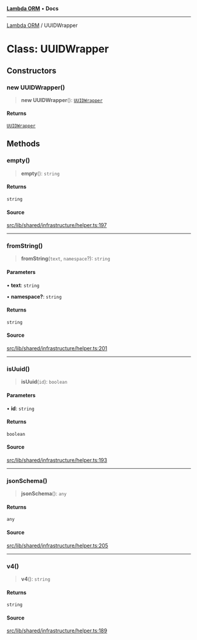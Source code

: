 [**Lambda ORM**](../README.md) • **Docs**

***

[Lambda ORM](../README.md) / UUIDWrapper

# Class: UUIDWrapper

## Constructors

### new UUIDWrapper()

> **new UUIDWrapper**(): [`UUIDWrapper`](UUIDWrapper.md)

#### Returns

[`UUIDWrapper`](UUIDWrapper.md)

## Methods

### empty()

> **empty**(): `string`

#### Returns

`string`

#### Source

[src/lib/shared/infrastructure/helper.ts:197](https://github.com/lambda-orm/lambdaorm-base/blob/ca6421568853c5efe7433915c5510adb7501a76c/src/lib/shared/infrastructure/helper.ts#L197)

***

### fromString()

> **fromString**(`text`, `namespace`?): `string`

#### Parameters

• **text**: `string`

• **namespace?**: `string`

#### Returns

`string`

#### Source

[src/lib/shared/infrastructure/helper.ts:201](https://github.com/lambda-orm/lambdaorm-base/blob/ca6421568853c5efe7433915c5510adb7501a76c/src/lib/shared/infrastructure/helper.ts#L201)

***

### isUuid()

> **isUuid**(`id`): `boolean`

#### Parameters

• **id**: `string`

#### Returns

`boolean`

#### Source

[src/lib/shared/infrastructure/helper.ts:193](https://github.com/lambda-orm/lambdaorm-base/blob/ca6421568853c5efe7433915c5510adb7501a76c/src/lib/shared/infrastructure/helper.ts#L193)

***

### jsonSchema()

> **jsonSchema**(): `any`

#### Returns

`any`

#### Source

[src/lib/shared/infrastructure/helper.ts:205](https://github.com/lambda-orm/lambdaorm-base/blob/ca6421568853c5efe7433915c5510adb7501a76c/src/lib/shared/infrastructure/helper.ts#L205)

***

### v4()

> **v4**(): `string`

#### Returns

`string`

#### Source

[src/lib/shared/infrastructure/helper.ts:189](https://github.com/lambda-orm/lambdaorm-base/blob/ca6421568853c5efe7433915c5510adb7501a76c/src/lib/shared/infrastructure/helper.ts#L189)
